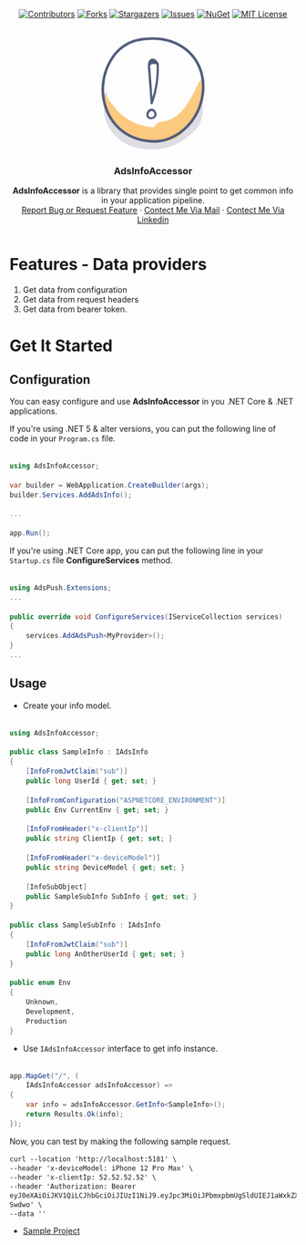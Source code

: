 <!-- PROJECT SHIELDS -->
<div style="text-align: center">

[![Contributors][contributors-shield]][contributors-url]
[![Forks][forks-shield]][forks-url]
[![Stargazers][stars-shield]][stars-url]
[![Issues][issues-shield]][issues-url]
[![NuGet][nuget-shield]][nuget-url]
[![MIT License][license-shield]][license-url]
</div>


<!-- PROJECT LOGO -->
<br />
<div style="text-align: center; align-items: center; align-content: center" >
<img src="https://github.com/adessoTurkey-dotNET/AdsInfoAccessor/blob/main/logo.png" alt="Logo" width="200" height="200">


<h3 align="center">AdsInfoAccessor</h3>

  <p style="text-align: center; align-content: center; align-items: center">
<b>AdsInfoAccessor</b> is a library that provides single point to get common info in your application pipeline.
 <br />
    <a href="https://github.com/adessoTurkey-dotNET/AdsInfoAccessor/issues">Report Bug or Request Feature</a>
    ·
    <a href="mailto:mail@anildursunsenel.com?subject=AdsInfoAccessor">Contect Me Via Mail</a>
    ·
    <a href="https://www.linkedin.com/in/anıl-dursun-şenel">Contect Me Via Linkedin</a>
  </p>
</div>

# Features - Data providers
1. Get data from configuration
2. Get data from request headers
3. Get data from bearer token.

# Get It Started 

## Configuration
You can easy configure and use **AdsInfoAccessor** in you .NET Core & .NET applications. 

If you're using .NET 5 & alter versions, you can put the following line of code in your `Program.cs` file.



````csharp

using AdsInfoAccessor;

var builder = WebApplication.CreateBuilder(args);
builder.Services.AddAdsInfo();

...

app.Run();
````

If you're using .NET Core app, you can put the following line in your` Startup.cs` file **ConfigureServices** method.

````csharp

using AdsPush.Extensions;
...

public override void ConfigureServices(IServiceCollection services)
{
    services.AddAdsPush<MyProvider>();
}  
...    

````

## Usage

- Create your info model.


````csharp

using AdsInfoAccessor;

public class SampleInfo : IAdsInfo
{
    [InfoFromJwtClaim("sub")]
    public long UserId { get; set; }
    
    [InfoFromConfiguration("ASPNETCORE_ENVIRONMENT")]
    public Env CurrentEnv { get; set; }

    [InfoFromHeader("x-clientIp")]
    public string ClientIp { get; set; }

    [InfoFromHeader("x-deviceModel")]
    public string DeviceModel { get; set; }

    [InfoSubObject]
    public SampleSubInfo SubInfo { get; set; }
}

public class SampleSubInfo : IAdsInfo
{
    [InfoFromJwtClaim("sub")]
    public long AnOtherUserId { get; set; }
}

public enum Env
{
    Unknown,    
    Development,
    Production
}

````
- Use `IAdsInfoAccessor` interface to get info instance.

````csharp

app.MapGet("/", (
    IAdsInfoAccessor adsInfoAccessor) =>
{
    var info = adsInfoAccessor.GetInfo<SampleInfo>();
    return Results.Ok(info);
});

````

Now, you can test by making the following sample request.

````
curl --location 'http://localhost:5181' \
--header 'x-deviceModel: iPhone 12 Pro Max' \
--header 'x-clientIp: 52.52.52.52' \
--header 'Authorization: Bearer eyJ0eXAiOiJKV1QiLCJhbGciOiJIUzI1NiJ9.eyJpc3MiOiJPbmxpbmUgSldUIEJ1aWxkZXIiLCJpYXQiOjE2Nzg2MjU4MDksImV4cCI6MTcxMDE2MTgwOSwiYXVkIjoid3d3LmV4YW1wbGUuY29tIiwic3ViIjoiMTIxMjEiLCJHaXZlbk5hbWUiOiJKb2hubnkiLCJTdXJuYW1lIjoiUm9ja2V0IiwiRW1haWwiOiJqcm9ja2V0QGV4YW1wbGUuY29tIiwiUm9sZSI6WyJNYW5hZ2VyIiwiUHJvamVjdCBBZG1pbmlzdHJhdG9yIl19.Urn9phKqdztKf7QI7CmAjCpWB9pBjZchGFTTH-Swdwo' \
--data ''

````
- [Sample Project](https://github.com/adessoTurkey-dotNET/AdsInfoAccessor/tree/main/samples/AdsInfoAccessorSampleApi)


<!-- MARKDOWN LINKS & IMAGES -->
[contributors-shield]: https://img.shields.io/github/contributors/adessoTurkey-dotNET/AdsInfoAccessor.svg?style=for-the-badge
[contributors-url]: https://github.com/adessoTurkey-dotNET/AdsInfoAccessor/graphs/contributors
[forks-shield]: https://img.shields.io/github/forks/adessoTurkey-dotNET/AdsInfoAccessor.svg?style=for-the-badge
[forks-url]: https://github.com/adessoTurkey-dotNET/AdsInfoAccessor/network/members
[stars-shield]: https://img.shields.io/github/stars/adessoTurkey-dotNET/AdsInfoAccessor.svg?style=for-the-badge
[stars-url]: https://github.com/adessoTurkey-dotNET/AdsInfoAccessor/stargazers
[issues-shield]: https://img.shields.io/github/issues/adessoTurkey-dotNET/AdsInfoAccessor.svg?style=for-the-badge
[issues-url]: https://github.com/adessoTurkey-dotNET/AdsInfoAccessor/issues
[license-shield]: https://img.shields.io/github/license/adessoTurkey-dotNET/AdsInfoAccessor.svg?style=for-the-badge
[license-url]: https://github.com/adessoTurkey-dotNET/AdsInfoAccessor/blob/main/LICENSE
[linkedin-shield]: https://img.shields.io/badge/-LinkedIn-black.svg?style=for-the-badge&logo=linkedin&colorB=555
[linkedin-url]: https://linkedin.com/in/tolgacakirx
[.Net]: https://img.shields.io/badge/.NET-5C2D91?style=for-the-badge&logo=.net&logoColor=white
[.Net-shield]: https://img.shields.io/badge/.NET-5C2D91?
[nuget-shield]: https://img.shields.io/nuget/v/AdsInfoAccessor?style=for-the-badge
[nuget-url]: https://www.nuget.org/packages/AdsInfoAccessor

